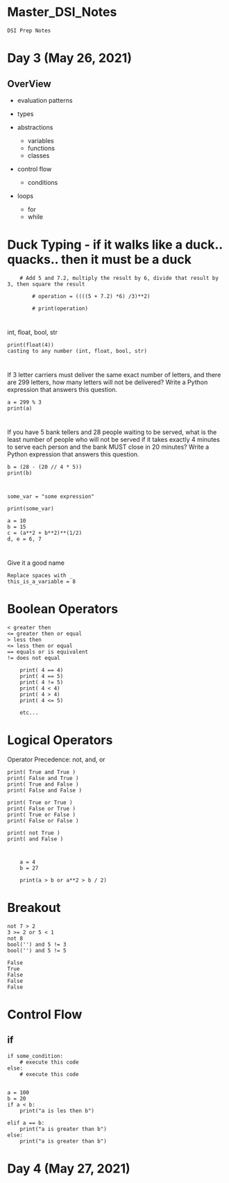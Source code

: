 # Master_DSI_Notes
    DSI Prep Notes


# Day 3 (May 26, 2021)
## OverView

* evaluation patterns
* types 
* abstractions
	* variables
	* functions
	* classes	

* control flow
    * conditions

* loops
    * for
    * while

#
# Duck Typing - if it walks like a duck.. quacks.. then it must be a duck

        # Add 5 and 7.2, multiply the result by 6, divide that result by 3, then square the result 

            # operation = ((((5 + 7.2) *6) /3)**2)

            # print(operation)

# 
int, float, bool, str

    print(float(4))
    casting to any number (int, float, bool, str)

# 
If 3 letter carriers must deliver the same exact number of letters, and there are 299 letters, how many letters will not be delivered? Write a Python expression that answers this question.

    a = 299 % 3
    print(a)

# 
If you have 5 bank tellers and 28 people waiting to be served, what is the least number of people who will not be served if it takes exactly 4 minutes to serve each person and the bank MUST close in 20 minutes? Write a Python expression that answers this question.

    b = (28 - (20 // 4 * 5))
    print(b)

#
    some_var = "some expression"

    print(some_var)

    a = 10
    b = 15
    c = (a**2 + b**2)**(1/2)
    d, e = 6, 7

#
Give it a good name

    Replace spaces with _
    this_is_a_variable = 8

# Boolean Operators
    < greater then
    <= greater then or equal
    > less then
    <= less then or equal
    == equals or is equivalent
    != does not equal

        print( 4 == 4)
        print( 4 == 5)
        print( 4 != 5)
        print( 4 < 4)
        print( 4 > 4)
        print( 4 <= 5)

        etc...

# Logical Operators
Operator Precedence: not, and, or

    print( True and True )
    print( False and True )
    print( True and False )
    print( False and False )

    print( True or True )
    print( False or True )
    print( True or False )
    print( False or False )

    print( not True )
    print( and False )

#
        a = 4
        b = 27

        print(a > b or a**2 > b / 2)

# Breakout

    not 7 > 2
    3 >= 2 or 5 < 1
    not 8
    bool('') and 5 != 3
    bool('') and 5 != 5

    False
    True
    False
    False
    False

# Control Flow

## if

    if some_condition:
        # execute this code
    else:
        # execute this code

    
    a = 100
    b = 20
    if a < b:
        print("a is les then b")

    elif a == b:
        print("a is greater than b")
    else: 
        print("a is greater than b")


# Day 4 (May 27, 2021)
##
